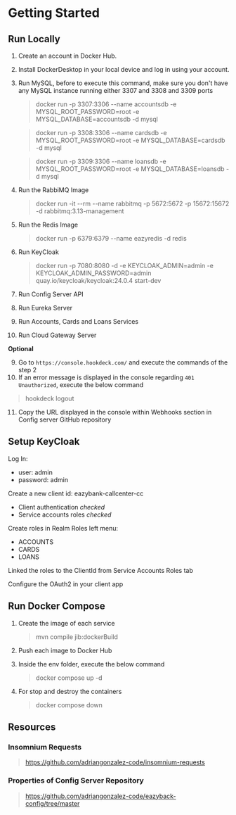 # Getting Started

## Run Locally

1. Create an account in Docker Hub.

2. Install DockerDesktop in your local device and log in using your account.

3. Run MySQL, before to execute this command, make sure you don't have any MySQL instance running either 3307 and 3308 and 3309 ports
   > docker run -p 3307:3306 --name accountsdb -e MYSQL_ROOT_PASSWORD=root -e MYSQL_DATABASE=accountsdb -d mysql
   
   > docker run -p 3308:3306 --name cardsdb -e MYSQL_ROOT_PASSWORD=root -e MYSQL_DATABASE=cardsdb -d mysql
   
   > docker run -p 3309:3306 --name loansdb -e MYSQL_ROOT_PASSWORD=root -e MYSQL_DATABASE=loansdb -d mysql

4. Run the RabbiMQ Image
   > docker run -it --rm --name rabbitmq -p 5672:5672 -p 15672:15672 -d rabbitmq:3.13-management

5. Run the Redis Image
   > docker run -p 6379:6379 --name eazyredis -d redis

6. Run KeyCloak
   > docker run -p 7080:8080 -d -e KEYCLOAK_ADMIN=admin -e KEYCLOAK_ADMIN_PASSWORD=admin quay.io/keycloak/keycloak:24.0.4 start-dev

7. Run Config Server API
8. Run Eureka Server
9. Run Accounts, Cards and Loans Services
10. Run Cloud Gateway Server

**Optional**

9. Go to `https://console.hookdeck.com/` and execute the commands of the step 2
10. If an error message is displayed in the console regarding `401 Unauthorized`, execute the below command
   > hookdeck logout

11. Copy the URL displayed in the console within Webhooks section in Config server GitHub repository


## Setup KeyCloak

Log In:
* user: admin
* password: admin

Create a new client id: eazybank-callcenter-cc
* Client authentication *checked*
* Service accounts roles *checked*

Create roles in Realm Roles left menu:
* ACCOUNTS
* CARDS
* LOANS

Linked the roles to the ClientId from Service Accounts Roles tab

Configure the OAuth2 in your client app


## Run Docker Compose

1. Create the image of each service
    > mvn compile jib:dockerBuild

2. Push each image to Docker Hub
3. Inside the env folder, execute the below command
    > docker compose up -d

4. For stop and destroy the containers
   > docker compose down

## Resources

### Insomnium Requests

> https://github.com/adriangonzalez-code/insomnium-requests

### Properties of Config Server Repository

> https://github.com/adriangonzalez-code/eazyback-config/tree/master
